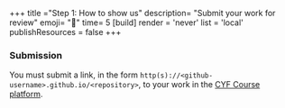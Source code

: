 +++
title ="Step 1: How to show us"
description= "Submit your work for review"
emoji= "🤖"
time= 5
[build]
  render = 'never'
  list = 'local'
  publishResources = false 
+++

### Submission

You must submit a link, in the form `http(s)://<github-username>.github.io/<repository>`, to your work in the [CYF Course platform](https://application-process.codeyourfuture.io).



